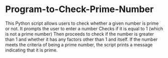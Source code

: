# Program-to-Check-Prime-Number
This Python script allows users to check whether a given number is prime or not.
It prompts the user to enter a number
Checks if it is equal to 1 (which is not a prime number)
Then proceeds to check if the number is greater than 1 and whether it has any factors other than 1 and itself. 
If the number meets the criteria of being a prime number, the script prints a message indicating that it is prime.
